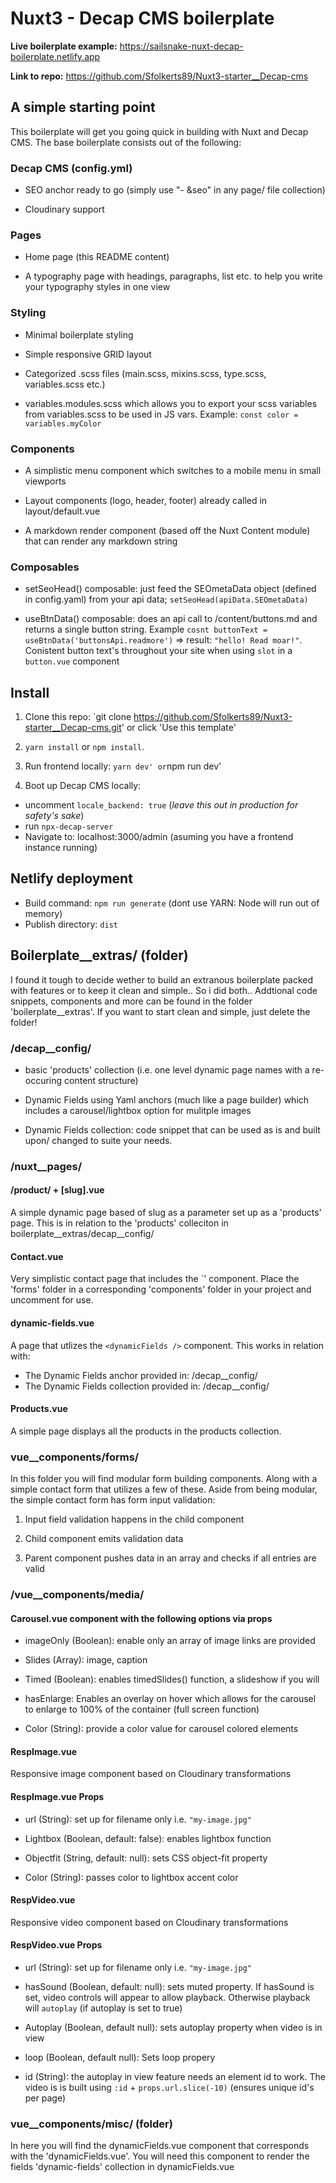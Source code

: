 # Nuxt3 - Decap CMS boilerplate

**Live boilerplate example:** https://sailsnake-nuxt-decap-boilerplate.netlify.app


**Link to repo:** https://github.com/Sfolkerts89/Nuxt3-starter__Decap-cms

## A simple starting point

This boilerplate will get you going quick in building with Nuxt and Decap CMS. The base boilerplate consists out of the following:

### Decap CMS (config.yml)

* SEO anchor ready to go (simply use "- &seo" in any page/ file collection)

* Cloudinary support

### Pages

* Home page (this README content)

* A typography page with headings, paragraphs, list etc. to help you write your typography styles in one view

### Styling

* Minimal boilerplate styling

* Simple responsive GRID layout

* Categorized .scss files (main.scss, mixins.scss, type.scss, variables.scss etc.)

* variables.modules.scss which allows you to export your scss variables from variables.scss to be used in JS vars. Example: `const color = variables.myColor`

### Components

* A simplistic menu component which switches to a mobile menu in small viewports

* Layout components (logo, header, footer) already called in layout/default.vue

* A markdown render component (based off the Nuxt Content module) that can render any markdown string

### Composables

* setSeoHead() composable: just feed the SEOmetaData object (defined in config.yaml) from your api data; `setSeoHead(apiData.SEOmetaData)`

* useBtnData() composable: does an api call to /content/buttons.md and returns a single button string. Example `cosnt buttonText = useBtnData('buttonsApi.readmore')` => result: `"hello! Read moar!"`. Conistent button text's throughout your site when using `slot` in a `button.vue` component

## Install

1. Clone this repo: `git clone <https://github.com/Sfolkerts89/Nuxt3-starter__Decap-cms.git>' or click 'Use this template'

2. `yarn install` or `npm install`.

4. Run frontend locally: `yarn dev' or`npm run dev'

3. Boot up Decap CMS locally:

* uncomment `locale_backend: true` (*leave this out in production for safety's sake*)
* run `npx-decap-server`
* Navigate to: localhost:3000/admin (asuming you have a frontend instance running)

## Netlify deployment

* Build command: `npm run generate` (dont use YARN: Node will run out of memory)
* Publish directory: `dist`

## Boilerplate__extras/ (folder)

I found it tough to decide wether to build an extranous boilerplate packed with features or to keep it clean and simple.. So i did both..
Addtional code snippets, components and more can be found in the folder 'boilerplate__extras'. If you want to start clean and simple, just delete the folder!

### /decap__config/

* basic 'products' collection (i.e. one level dynamic page names with a re-occuring content structure)

* Dynamic Fields using Yaml anchors (much like a page builder) which includes a carousel/lightbox option for mulitple images

* Dynamic Fields collection: code snippet that can be used as is and built upon/ changed to suite your needs.

### /nuxt__pages/

#### /product/ + [slug].vue

A simple dynamic page based of slug as a parameter set up as a 'products' page. This is in relation to the 'products' colleciton in boilerplate__extras/decap__config/

#### Contact.vue

Very simplistic contact page that includes the `<BasicInquery />' component. Place the 'forms' folder in a corresponding 'components' folder in your project and uncomment for use.

#### dynamic-fields.vue

A page that utlizes the `<dynamicFields />` component. This works in relation with:

* The Dynamic Fields anchor provided in: /decap__config/
* The Dynamic Fields collection provided in: /decap__config/

#### Products.vue

A simple page displays all the products in the products collection.

### vue__components/forms/

In this folder you will find modular form building components. Along with a simple contact form that utilizes a few of these.
Aside from being modular, the simple contact form has form input validation:

1. Input field validation happens in the child component

2. Child component emits validation data

3. Parent component pushes data in an array and checks if all entries are valid

### /vue__components/media/

#### Carousel.vue component with the following options via props

* imageOnly (Boolean): enable only an array of image links are provided

* Slides (Array): image, caption

* Timed (Boolean): enables timedSlides() function, a slideshow if you will

* hasEnlarge: Enables an overlay on hover which allows for the carousel to enlarge to 100% of the container (full screen function)

* Color (String): provide a color value for carousel colored elements

#### RespImage.vue

Responsive image component based on Cloudinary transformations

#### RespImage.vue Props

* url (String): set up for filename only i.e. `"my-image.jpg"`

* Lightbox (Boolean, default: false): enables lightbox function

* Objectfit (String, default: null): sets CSS object-fit property

* Color (String): passes color to lightbox accent color

#### RespVideo.vue

Responsive video component based on Cloudinary transformations

#### RespVideo.vue Props

* url (String): set up for filename only i.e. `"my-image.jpg"`

* hasSound (Boolean, default: null): sets muted property. If hasSound is set, video controls will appear to allow playback. Otherwise playback will `autoplay` (if autoplay is set to true)

* Autoplay (Boolean, default null): sets autoplay property when video is in view

* loop (Boolean, default null): Sets loop propery

* id (String):  the autoplay in view feature needs an element id to work. The video is is built using `:id` + `props.url.slice(-10)` (ensures unique id's per page)

### vue__components/misc/ (folder)

In here you will find the dynamicFields.vue component that corresponds with the 'dynamicFields.vue'. You will need this component to render the fields 'dynamic-fields' collection in dynamicFields.vue
